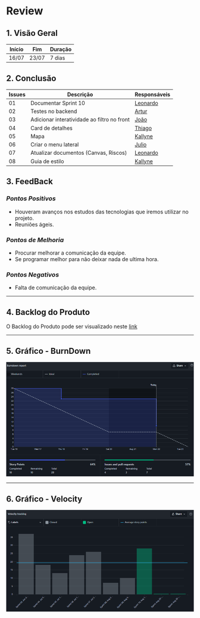 # Review

## 1. Visão Geral
<!-- data de inicio da sprint
     data de finalização da sprint
     duraração da sprint
 -->
Início | Fim | Duração
------ | --- | -------
16/07 | 23/07 | 7 dias

## 2. Conclusão
<!-- adicionar a issue, sua descrição, o responsavel e se a issue foi terminada ou não -->
Issues | Descrição | Responsáveis
------ | --------- | -----------
01 | Documentar Sprint 10 |  [Leonardo](https://github.com/Leonardo0o0)
02 | Testes no backend | [Artur](https://github.com/artur-seppa)
03 | Adicionar interatividade ao filtro no front | [João](https://github.com/JoaoSchmitz) 
04 | Card de detalhes | [Thiago](https://github.com/Thiago-Cerq)
05 | Mapa  | [Kallyne](https://github.com/kazpmcd/)
06 | Criar o menu lateral  | [Julio](https://github.com/Julio-eng)
07 | Atualizar documentos (Canvas, Riscos) | [Leonardo](https://github.com/Leonardo0o0)
08 | Guia de estilo  | [Kallyne](https://github.com/kazpmcd/)
## 3. FeedBack
<!--
Pontos positivos e negativos da Sprint
-->
### _Pontos Positivos_

* Houveram avanços nos estudos das tecnologias que iremos utilizar no projeto.
* Reuniões ágeis.


### _Pontos de Melhoria_

* Procurar melhorar a comunicação da equipe.
* Se programar melhor para não deixar nada de ultima hora.

### _Pontos Negativos_
* Falta de comunicação da equipe.

---------

## 4. Backlog do Produto
O Backlog do Produto pode ser visualizado neste [link](https://github.com/fga-eps-mds/2022-1-PokeRanking/blob/main/docs/Documenta%C3%A7%C3%A3o/product-backlog.md)

---------

## 5. Gráfico - BurnDown
![BurnDown](imagens/BurndownReport.png)

---------

## 6. Gráfico - Velocity
![Velocity](imagens/VelocityReport.png)